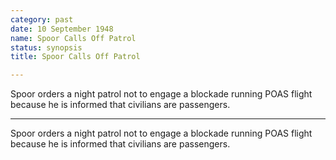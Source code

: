 ```yaml
---
category: past
date: 10 September 1948
name: Spoor Calls Off Patrol
status: synopsis
title: Spoor Calls Off Patrol

---
```

Spoor orders a night patrol not to engage a blockade running POAS flight because he is informed that civilians are passengers.

------

Spoor orders a night patrol not to engage a
blockade running POAS flight because he is informed that civilians are passengers.
